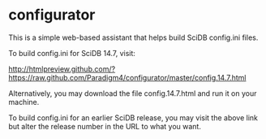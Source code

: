 configurator
============

This is a simple web-based assistant that helps build SciDB config.ini files.

To build config.ini for SciDB 14.7, visit:

http://htmlpreview.github.com/?https://raw.github.com/Paradigm4/configurator/master/config.14.7.html

Alternatively, you may download the file config.14.7.html and run it on your machine.

To build config.ini for an earlier SciDB release, you may visit the above link but alter the release number in the URL to what you want.
